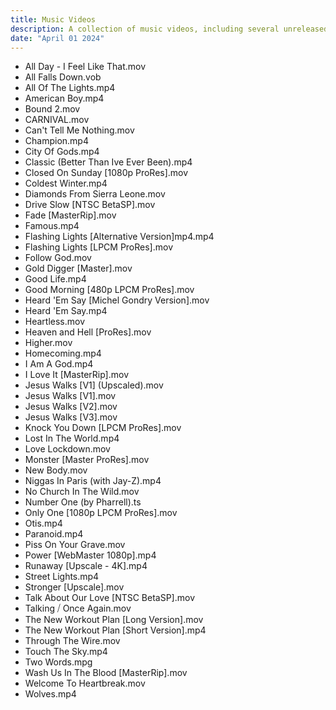 ```yaml
---
title: Music Videos
description: A collection of music videos, including several unreleased variants
date: "April 01 2024"
---
```


- All Day - I Feel Like That.mov
- All Falls Down.vob
- All Of The Lights.mp4
- American Boy.mp4
- Bound 2.mov
- CARNIVAL.mov
- Can't Tell Me Nothing.mov
- Champion.mp4
- City Of Gods.mp4
- Classic (Better Than Ive Ever Been).mp4
- Closed On Sunday [1080p ProRes].mov
- Coldest Winter.mp4
- Diamonds From Sierra Leone.mov
- Drive Slow [NTSC BetaSP].mov
- Fade [MasterRip].mov
- Famous.mp4
- Flashing Lights [Alternative Version]mp4.mp4
- Flashing Lights [LPCM ProRes].mov
- Follow God.mov
- Gold Digger [Master].mov
- Good Life.mp4
- Good Morning [480p LPCM ProRes].mov
- Heard 'Em Say [Michel Gondry Version].mov
- Heard 'Em Say.mp4
- Heartless.mov
- Heaven and Hell [ProRes].mov
- Higher.mov
- Homecoming.mp4
- I Am A God.mp4
- I Love It [MasterRip].mov
- Jesus Walks [V1] (Upscaled).mov
- Jesus Walks [V1].mov
- Jesus Walks [V2].mov
- Jesus Walks [V3].mov
- Knock You Down [LPCM ProRes].mov
- Lost In The World.mp4
- Love Lockdown.mov
- Monster [Master ProRes].mov
- New Body.mov
- Niggas In Paris (with Jay-Z).mp4
- No Church In The Wild.mov
- Number One (by Pharrell).ts
- Only One [1080p LPCM ProRes].mov
- Otis.mp4
- Paranoid.mp4
- Piss On Your Grave.mov
- Power [WebMaster 1080p].mp4
- Runaway [Upscale - 4K].mp4
- Street Lights.mp4
- Stronger [Upscale].mov
- Talk About Our Love [NTSC BetaSP].mov
- Talking ⧸ Once Again.mov
- The New Workout Plan [Long Version].mov
- The New Workout Plan [Short Version].mp4
- Through The Wire.mov
- Touch The Sky.mp4
- Two Words.mpg
- Wash Us In The Blood [MasterRip].mov
- Welcome To Heartbreak.mov
- Wolves.mp4
